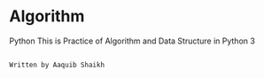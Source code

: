 # Algorithm
Python
This is Practice of Algorithm and Data Structure in Python 3 


                                                                                            Written by Aaquib Shaikh
